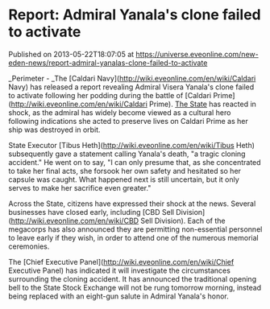 # Report: Admiral Yanala's clone failed to activate
Published on 2013-05-22T18:07:05 at https://universe.eveonline.com/new-eden-news/report-admiral-yanalas-clone-failed-to-activate

_Perimeter - _The [Caldari Navy](http://wiki.eveonline.com/en/wiki/Caldari Navy) has released a report revealing Admiral Visera Yanala's clone failed to activate following her podding during the battle of [Caldari Prime](http://wiki.eveonline.com/en/wiki/Caldari Prime). [The State](http://wiki.eveonline.com/en/wiki/Caldari) has reacted in shock, as the admiral has widely become viewed as a cultural hero following indications she acted to preserve lives on Caldari Prime as her ship was destroyed in orbit.

State Executor [Tibus Heth](http://wiki.eveonline.com/en/wiki/Tibus Heth) subsequently gave a statement calling Yanala's death, "a tragic cloning accident." He went on to say, "I can only presume that, as she concentrated to take her final acts, she forsook her own safety and hesitated so her capsule was caught. What happened next is still uncertain, but it only serves to make her sacrifice even greater."

Across the State, citizens have expressed their shock at the news. Several businesses have closed early, including [CBD Sell Division](http://wiki.eveonline.com/en/wiki/CBD Sell Division). Each of the megacorps has also announced they are permitting non-essential personnel to leave early if they wish, in order to attend one of the numerous memorial ceremonies.

The [Chief Executive Panel](http://wiki.eveonline.com/en/wiki/Chief Executive Panel) has indicated it will investigate the circumstances surrounding the cloning accident. It has announced the traditional opening bell to the State Stock Exchange will not be rung tomorrow morning, instead being replaced with an eight-gun salute in Admiral Yanala's honor.
